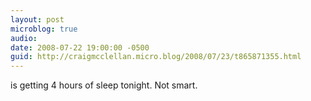 ```yaml
---
layout: post
microblog: true
audio: 
date: 2008-07-22 19:00:00 -0500
guid: http://craigmcclellan.micro.blog/2008/07/23/t865871355.html
---
```

is getting 4 hours of sleep tonight. Not smart.
